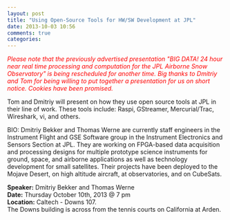 ```yaml
---
layout: post
title: "Using Open-Source Tools for HW/SW Development at JPL"
date: 2013-10-03 10:56
comments: true
categories: 
---
```

_<font color="red">Please note that the previously advertised presentation "BIG DATA! 24 hour near real time processing and computation for the JPL Airborne Snow Observatory" is being rescheduled for another time.   Big thanks to Dmitriy and Tom for being willing to put together a presentation for us on short notice.   Cookies have been promised.</font>_

Tom and Dmitriy will present on how they use open source tools at JPL in their line of work.
These tools include: Raspi, GStreamer, Mercurial/Trac, Wireshark, vi, and others.

BIO:
Dmitriy Bekker and Thomas Werne are currently staff engineers in the Instrument Flight and GSE Software group in the Instrument Electronics and Sensors Section at JPL. They are working on FPGA-based data acquisition and processing designs for multiple prototype science instruments for ground, space, and airborne applications as well as technology development for small satellites. Their projects have been deployed to the Mojave Desert, on high altitude aircraft, at observatories, and on CubeSats.

__Speaker:__ Dmitriy Bekker and Thomas Werne <br/>
__Date:__ Thursday October 10th, 2013 @ 7 pm <br/>
__Location:__ Caltech - Downs 107. <br/>
The Downs building is across from the tennis  courts on California at Arden. 
